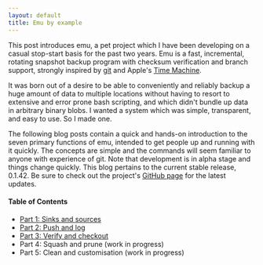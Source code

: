 ```yaml
---
layout: default
title: Emu by example
---
```


This post introduces emu, a pet project which I have been developing
on a casual stop-start basis for the past two years. Emu is a fast,
incremental, rotating snapshot backup program with checksum
verification and branch support, strongly inspired by
[git](http://git-scm.com/) and Apple's
[Time Machine](http://support.apple.com/kb/HT1427).

It was born out of a desire to be able to conveniently and reliably
backup a huge amount of data to multiple locations without having to
resort to extensive and error prone bash scripting, and which didn't
bundle up data in arbitrary binary blobs. I wanted a system which was
simple, transparent, and easy to use. So I made one.

The following blog posts contain a quick and hands-on introduction to
the seven primary functions of emu, intended to get people up and
running with it quickly. The concepts are simple and the commands will
seem familiar to anyone with experience of git. Note that development
is in alpha stage and things change quickly. This blog pertains to the
current stable release, 0.1.42. Be sure to check out the project's
[GitHub page](https://github.com/ChrisCummins/emu) for the latest
updates.

#### Table of Contents

 * [Part 1: Sinks and sources](/posts/emu-by-example-1/)
 * [Part 2: Push and log](/posts/emu-by-example-2/)
 * [Part 3: Verify and checkout](/posts/emu-by-example-3/)
 * Part 4: Squash and prune (work in progress)
 * Part 5: Clean and customisation (work in progress)
